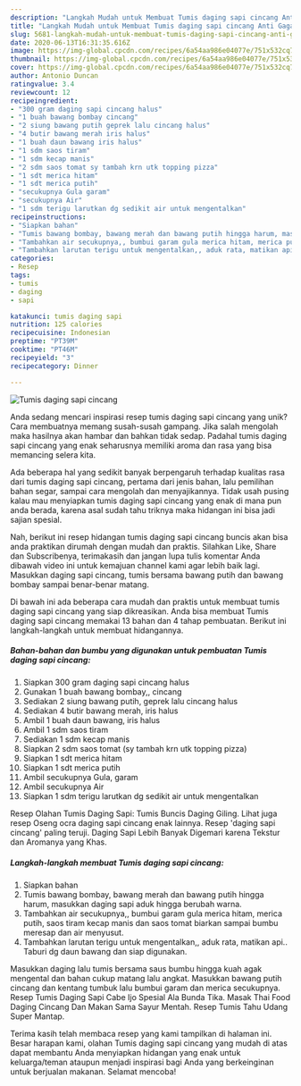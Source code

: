 ```yaml
---
description: "Langkah Mudah untuk Membuat Tumis daging sapi cincang Anti Gagal"
title: "Langkah Mudah untuk Membuat Tumis daging sapi cincang Anti Gagal"
slug: 5681-langkah-mudah-untuk-membuat-tumis-daging-sapi-cincang-anti-gagal
date: 2020-06-13T16:31:35.616Z
image: https://img-global.cpcdn.com/recipes/6a54aa986e04077e/751x532cq70/tumis-daging-sapi-cincang-foto-resep-utama.jpg
thumbnail: https://img-global.cpcdn.com/recipes/6a54aa986e04077e/751x532cq70/tumis-daging-sapi-cincang-foto-resep-utama.jpg
cover: https://img-global.cpcdn.com/recipes/6a54aa986e04077e/751x532cq70/tumis-daging-sapi-cincang-foto-resep-utama.jpg
author: Antonio Duncan
ratingvalue: 3.4
reviewcount: 12
recipeingredient:
- "300 gram daging sapi cincang halus"
- "1 buah bawang bombay cincang"
- "2 siung bawang putih geprek lalu cincang halus"
- "4 butir bawang merah iris halus"
- "1 buah daun bawang iris halus"
- "1 sdm saos tiram"
- "1 sdm kecap manis"
- "2 sdm saos tomat sy tambah krn utk topping pizza"
- "1 sdt merica hitam"
- "1 sdt merica putih"
- "secukupnya Gula garam"
- "secukupnya Air"
- "1 sdm terigu larutkan dg sedikit air untuk mengentalkan"
recipeinstructions:
- "Siapkan bahan"
- "Tumis bawang bombay, bawang merah dan bawang putih hingga harum, masukkan daging sapi aduk hingga berubah warna."
- "Tambahkan air secukupnya,, bumbui garam gula merica hitam, merica putih, saos tiram kecap manis dan saos tomat biarkan sampai bumbu meresap dan air menyusut."
- "Tambahkan larutan terigu untuk mengentalkan,, aduk rata, matikan api.. Taburi dg daun bawang dan siap digunakan."
categories:
- Resep
tags:
- tumis
- daging
- sapi

katakunci: tumis daging sapi 
nutrition: 125 calories
recipecuisine: Indonesian
preptime: "PT39M"
cooktime: "PT46M"
recipeyield: "3"
recipecategory: Dinner

---
```



![Tumis daging sapi cincang](https://img-global.cpcdn.com/recipes/6a54aa986e04077e/751x532cq70/tumis-daging-sapi-cincang-foto-resep-utama.jpg)

Anda sedang mencari inspirasi resep tumis daging sapi cincang yang unik? Cara membuatnya memang susah-susah gampang. Jika salah mengolah maka hasilnya akan hambar dan bahkan tidak sedap. Padahal tumis daging sapi cincang yang enak seharusnya memiliki aroma dan rasa yang bisa memancing selera kita.

Ada beberapa hal yang sedikit banyak berpengaruh terhadap kualitas rasa dari tumis daging sapi cincang, pertama dari jenis bahan, lalu pemilihan bahan segar, sampai cara mengolah dan menyajikannya. Tidak usah pusing kalau mau menyiapkan tumis daging sapi cincang yang enak di mana pun anda berada, karena asal sudah tahu triknya maka hidangan ini bisa jadi sajian spesial.

Nah, berikut ini resep hidangan tumis daging sapi cincang buncis akan bisa anda praktikan dirumah dengan mudah dan praktis. Silahkan Like, Share dan Subscribenya, terimakasih dan jangan lupa tulis komentar Anda dibawah video ini untuk kemajuan channel kami agar lebih baik lagi. Masukkan daging sapi cincang, tumis bersama bawang putih dan bawang bombay sampai benar-benar matang.


Di bawah ini ada beberapa cara mudah dan praktis untuk membuat tumis daging sapi cincang yang siap dikreasikan. Anda bisa membuat Tumis daging sapi cincang memakai 13 bahan dan 4 tahap pembuatan. Berikut ini langkah-langkah untuk membuat hidangannya.

<!--inarticleads1-->

##### Bahan-bahan dan bumbu yang digunakan untuk pembuatan Tumis daging sapi cincang:

1. Siapkan 300 gram daging sapi cincang halus
1. Gunakan 1 buah bawang bombay,, cincang
1. Sediakan 2 siung bawang putih, geprek lalu cincang halus
1. Sediakan 4 butir bawang merah, iris halus
1. Ambil 1 buah daun bawang, iris halus
1. Ambil 1 sdm saos tiram
1. Sediakan 1 sdm kecap manis
1. Siapkan 2 sdm saos tomat (sy tambah krn utk topping pizza)
1. Siapkan 1 sdt merica hitam
1. Siapkan 1 sdt merica putih
1. Ambil secukupnya Gula, garam
1. Ambil secukupnya Air
1. Siapkan 1 sdm terigu larutkan dg sedikit air untuk mengentalkan


Resep Olahan Tumis Daging Sapi: Tumis Buncis Daging Giling. Lihat juga resep Oseng ocra daging sapi cincang enak lainnya. Resep &#39;daging sapi cincang&#39; paling teruji. Daging Sapi Lebih Banyak Digemari karena Tekstur dan Aromanya yang Khas. 

<!--inarticleads2-->

##### Langkah-langkah membuat Tumis daging sapi cincang:

1. Siapkan bahan
1. Tumis bawang bombay, bawang merah dan bawang putih hingga harum, masukkan daging sapi aduk hingga berubah warna.
1. Tambahkan air secukupnya,, bumbui garam gula merica hitam, merica putih, saos tiram kecap manis dan saos tomat biarkan sampai bumbu meresap dan air menyusut.
1. Tambahkan larutan terigu untuk mengentalkan,, aduk rata, matikan api.. Taburi dg daun bawang dan siap digunakan.


Masukkan daging lalu tumis bersama saus bumbu hingga kuah agak mengental dan bahan cukup matang lalu angkat. Masukkan bawang putih cincang dan kentang tumbuk lalu bumbui garam dan merica secukupnya. Resep Tumis Daging Sapi Cabe Ijo Spesial Ala Bunda Tika. Masak Thai Food Daging Cincang Dan Makan Sama Sayur Mentah. Resep Tumis Tahu Udang Super Mantap. 

Terima kasih telah membaca resep yang kami tampilkan di halaman ini. Besar harapan kami, olahan Tumis daging sapi cincang yang mudah di atas dapat membantu Anda menyiapkan hidangan yang enak untuk keluarga/teman ataupun menjadi inspirasi bagi Anda yang berkeinginan untuk berjualan makanan. Selamat mencoba!
